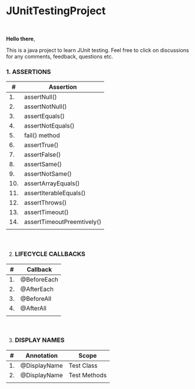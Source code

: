 # JUnitTestingProject

<br>

**Hello there**, <br>

This is a java project to learn JUnit testing. Feel free to click on discussions for any comments, feedback, questions etc.


### 1. ASSERTIONS

| # | **Assertion** |
|-|-|
| 1.  | assertNull() |
| 2.  | assertNotNull() |
| 3.  | assertEquals() |
| 4.  | assertNotEquals() |
| 5.  | fail() method |
| 6.  | assertTrue() |
| 7.  | assertFalse() |
| 8.  | assertSame() |
| 9.  | assertNotSame() |
| 10. | assertArrayEquals() |
| 11. | assertIterableEquals() |
| 12. | assertThrows() |
| 13. | assertTimeout() |
| 14. | assertTimeoutPreemtively() |
|||

<br>

2. ### LIFECYCLE CALLBACKS
| # | **Callback** |
|-|-|
| 1. | @BeforeEach |
| 2. | @AfterEach |
| 3. | @BeforeAll |
| 4. | @AfterAll |
|||

<br>

3. ### DISPLAY NAMES
| # | **Annotation** | **Scope** |
|-|-|-|
| 1. | @DisplayName | Test Class |
| 2. | @DisplayName | Test Methods |
|||
